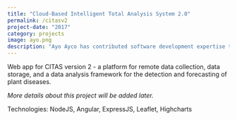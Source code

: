```yaml
---
title: "Cloud-Based Intelligent Total Analysis System 2.0"
permalink: /citasv2
project-date: "2017"
category: projects
image: ayo.png
description: "Ayo Ayco has contributed software development expertise to UPLB, DOST, Infor, and various government-funded projects such as University of the Philippines’ National Operational Assessment of Hazards and Ateneo’s Cloud-Based Intelligent Total Analysis System."
---
```

Web app for CITAS version 2 - a platform for remote data collection, data storage, and a data analysis framework for the detection and forecasting of plant diseases.

*More details about this project will be added later.*

Technologies: NodeJS, Angular, ExpressJS, Leaflet, Highcharts
